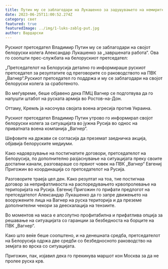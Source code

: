 ```yaml
---
title: Путин му се заблагодари на Лукашенко за задушувањето на немирите
date: 2023-06-25T11:00:52.274Z
category: свет
featured: true
featuredImage: ../img/1-luks-zablg-put.jpg
author: Вардарски
---
```

Рускиот претседател Владимир Путин му се заблагодари на својот белоруски колега Александар Лукашенко за „завршената работа“. Ова го соопшти прес-службата на белорускиот претседател:

„Претседателот на Белорусија детално го информираше рускиот претседател за резултатите од преговорите со раководството на ПВК „Вагнер“.Рускиот претседател го поддржа и му се заблагодари на својот белоруски колега за сработеното.

Во меѓувреме, беше објавено дека ПМЦ Вагнер се подготвува да го напушти штабот на руската армија во Ростов-на-Дон.

Оттаму, Кремљ ја насочува својата воена агресија против Украина.

Рускиот претседател Владимир Путин утрово го информирал својот белоруски колега за ситуацијата во јужна Русија во однос на приватната воена компанија „Вагнер“.

Шефовите на држави се согласија да преземат заедничка акција, објавија белоруските медиуми.

Како надоврзување на постигнатите договори, претседателот на Белорусија, по дополнително разјаснување на ситуацијата преку своите достапни канали, разговараше со првиот човек на ПВК „Вагнер“ Евгениј Пригожин во координација со претседателот на Русија.

Разговорите траеја цел ден. Како резултат на тоа, тие постигнаа договор за неприфатливоста на распоредувањето крвопролевање на територијата на Русија. Евгениј Пригожин го прифати предлогот на претседателот Александар Лукашенко да го запре движењето на вооружените лица на Вагнер на руска територија и да преземе дополнителни чекори за деескалација на тензиите.

Во моментов на маса е апсолутно профитабилна и прифатлива опција за решавање на ситуацијата со гаранции за безбедноста на борците на ПВК „Вагнер“.

Како што веќе беше соопштено, и на денешната средба, претседателот на Белорусија одржа две средби со безбедносното раководство на земјата во врска со ситуацијата.

Пригожин, пак, изјавил дека го прекинува маршот кон Москва за да не пролее руска крв.